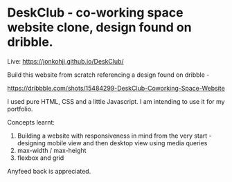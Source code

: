 # DeskClub - co-working space website clone, design found on dribble.

Live: https://jonkohjj.github.io/DeskClub/


Build this website from scratch referencing a design found on dribble - 

https://dribbble.com/shots/15484299-DeskClub-Coworking-Space-Website

I used pure HTML, CSS and a little Javascript. I am intending to use it for my portfolio. 

Concepts learnt:
1. Building a website with responsiveness in mind from the very start - designing mobile view and then desktop view using media queries
2. max-width / max-height
3. flexbox and grid

Anyfeed back is appreciated.
